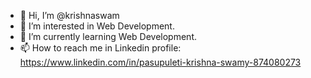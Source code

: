 - 👋 Hi, I’m @krishnaswam
- 👀 I’m interested in Web Development.
- 🌱 I’m currently learning Web Development.
- 📫 How to reach me in Linkedin profile: https://www.linkedin.com/in/pasupuleti-krishna-swamy-874080273

<!---
krishnaswam/krishnaswam is a ✨ special ✨ repository because its `README.md` (this file) appears on your GitHub profile.
You can click the Preview link to take a look at your changes.
--->

